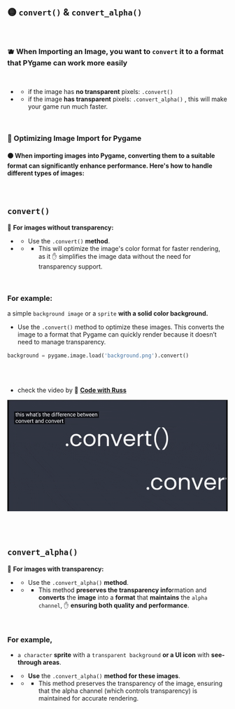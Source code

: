 

## 🟡 `convert()` &   `convert_alpha()`

<br>

###   🫐 When Importing an Image, you want to `convert` it to a format that PYgame can work more easily

<br>

- -  if the image has **no transparent** pixels: `.convert()`

- -  if the image **has transparent** pixels: `.convert_alpha()` , this will make your game run much faster.



<br>

### 🧶 Optimizing Image Import for Pygame


#### 🟠 When importing images into Pygame, converting them to a suitable format can significantly enhance performance. Here's how to handle different types of images:

<br>

##  `convert()`

🔸 **For images without transparency:**

- -  Use the `.convert()` **method**.

- - - This will optimize the image's color format for faster rendering, as it ✋ simplifies the image data without the need for transparency support.

<br>

### For example:

a simple `background image` or a `sprite` **with a solid color background.**

-  Use the `.convert()` method to optimize these images. This converts the image to a format that Pygame can quickly render because it doesn’t need to manage transparency.

```python
background = pygame.image.load('background.png').convert()
```
 <br>
 <br>

 - check the video by 🌟  [**Code with Russ**](https://youtu.be/z_tLkRMw-2Y?si=saYnzZFNh6kgGWdZ)


 [<img src="./convert_and_convertAlpha_00.gif"/>](https://youtu.be/z_tLkRMw-2Y?si=saYnzZFNh6kgGWdZ)



<br>
<br>



## `convert_alpha()`

🔸 **For images with transparency:**

- -  Use the `.convert_alpha()` **method**.

- - - This method **preserves the transparency info**rmation and **converts** the **image** into a **format** that **maintains** the `alpha channel`, ✋ **ensuring both quality and performance**.


<br>


### For example,


- `a character` **sprite** with a `transparent background` **or a UI icon** with **see-through areas**.

- - **Use** the `.convert_alpha()` **method for these images**.

- - - This method preserves the transparency of the image, ensuring that the alpha channel (which controls transparency) is maintained for accurate rendering.

